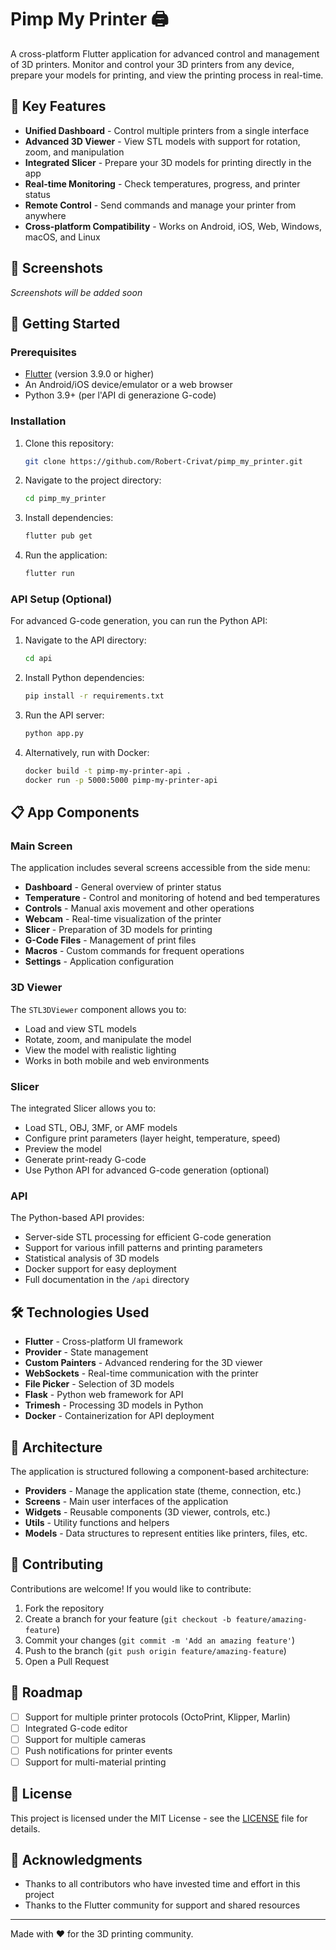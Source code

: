 # Pimp My Printer 🖨️

A cross-platform Flutter application for advanced control and management of 3D printers. Monitor and control your 3D printers from any device, prepare your models for printing, and view the printing process in real-time.

## 🌟 Key Features

- **Unified Dashboard** - Control multiple printers from a single interface
- **Advanced 3D Viewer** - View STL models with support for rotation, zoom, and manipulation
- **Integrated Slicer** - Prepare your 3D models for printing directly in the app
- **Real-time Monitoring** - Check temperatures, progress, and printer status
- **Remote Control** - Send commands and manage your printer from anywhere
- **Cross-platform Compatibility** - Works on Android, iOS, Web, Windows, macOS, and Linux

## 📱 Screenshots

*Screenshots will be added soon*

## 🚀 Getting Started

### Prerequisites

- [Flutter](https://flutter.dev/docs/get-started/install) (version 3.9.0 or higher)
- An Android/iOS device/emulator or a web browser
- Python 3.9+ (per l'API di generazione G-code)

### Installation

1. Clone this repository:
   ```bash
   git clone https://github.com/Robert-Crivat/pimp_my_printer.git
   ```

2. Navigate to the project directory:
   ```bash
   cd pimp_my_printer
   ```

3. Install dependencies:
   ```bash
   flutter pub get
   ```

4. Run the application:
   ```bash
   flutter run
   ```

### API Setup (Optional)

For advanced G-code generation, you can run the Python API:

1. Navigate to the API directory:
   ```bash
   cd api
   ```

2. Install Python dependencies:
   ```bash
   pip install -r requirements.txt
   ```

3. Run the API server:
   ```bash
   python app.py
   ```

4. Alternatively, run with Docker:
   ```bash
   docker build -t pimp-my-printer-api .
   docker run -p 5000:5000 pimp-my-printer-api
   ```

## 📋 App Components

### Main Screen

The application includes several screens accessible from the side menu:

- **Dashboard** - General overview of printer status
- **Temperature** - Control and monitoring of hotend and bed temperatures
- **Controls** - Manual axis movement and other operations
- **Webcam** - Real-time visualization of the printer
- **Slicer** - Preparation of 3D models for printing
- **G-Code Files** - Management of print files
- **Macros** - Custom commands for frequent operations
- **Settings** - Application configuration

### 3D Viewer

The `STL3DViewer` component allows you to:

- Load and view STL models
- Rotate, zoom, and manipulate the model
- View the model with realistic lighting
- Works in both mobile and web environments

### Slicer

The integrated Slicer allows you to:

- Load STL, OBJ, 3MF, or AMF models
- Configure print parameters (layer height, temperature, speed)
- Preview the model
- Generate print-ready G-code
- Use Python API for advanced G-code generation (optional)

### API

The Python-based API provides:

- Server-side STL processing for efficient G-code generation
- Support for various infill patterns and printing parameters
- Statistical analysis of 3D models
- Docker support for easy deployment
- Full documentation in the `/api` directory

## 🛠️ Technologies Used

- **Flutter** - Cross-platform UI framework
- **Provider** - State management
- **Custom Painters** - Advanced rendering for the 3D viewer
- **WebSockets** - Real-time communication with the printer
- **File Picker** - Selection of 3D models
- **Flask** - Python web framework for API
- **Trimesh** - Processing 3D models in Python
- **Docker** - Containerization for API deployment

## 🔄 Architecture

The application is structured following a component-based architecture:

- **Providers** - Manage the application state (theme, connection, etc.)
- **Screens** - Main user interfaces of the application
- **Widgets** - Reusable components (3D viewer, controls, etc.)
- **Utils** - Utility functions and helpers
- **Models** - Data structures to represent entities like printers, files, etc.

## 🤝 Contributing

Contributions are welcome! If you would like to contribute:

1. Fork the repository
2. Create a branch for your feature (`git checkout -b feature/amazing-feature`)
3. Commit your changes (`git commit -m 'Add an amazing feature'`)
4. Push to the branch (`git push origin feature/amazing-feature`)
5. Open a Pull Request

## 📝 Roadmap

- [ ] Support for multiple printer protocols (OctoPrint, Klipper, Marlin)
- [ ] Integrated G-code editor
- [ ] Support for multiple cameras
- [ ] Push notifications for printer events
- [ ] Support for multi-material printing

## 📄 License

This project is licensed under the MIT License - see the [LICENSE](LICENSE) file for details.

## 👏 Acknowledgments

- Thanks to all contributors who have invested time and effort in this project
- Thanks to the Flutter community for support and shared resources

---

Made with ❤️ for the 3D printing community.
